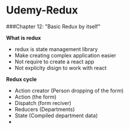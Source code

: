 # Udemy-Redux
###Chapter 12: "Basic Redux by itself"

**What is redux**

- redux is state management library
- Make creating complex application easier
- Not require to create a react app
- Not explicity disign to work with react



**Redux cycle**

- Action creator (Person dropping of the form)
- Action (the form)
- Dispatch (form reciver)
- Reducers (Departments)
- State (Compiled department data)
- 





